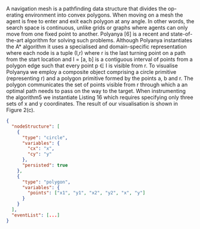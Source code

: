A navigation mesh is a pathfinding data structure that divides the op- erating environment into convex polygons. When moving on a mesh the agent is free to enter and exit each polygon at any angle. In other words, the search space is continuous, unlike grids or graphs where agents can only move from one fixed point to another. Polyanya [6] is a recent and state-of-the-art algorithm for solving such problems. Although Polyanya instantiates the A* algorithm it uses a specialised and domain-specific representation where each node is a tuple (I,r) where r is the last turning point on a path from the start location and I = [a, b] is a contiguous interval of points from a polygon edge such that every point p ∈ I is visible from r.
To visualise Polyanya we employ a composite object comprising a circle primitive (representing r) and a polygon primitive formed by the points a, b and r. The polygon communicates the set of points visible from r through which a an optimal path needs to pass on the way to the target. When instrumenting the algorithm5 we instantiate Listing 16 which requires specifying only three sets of x and y coordinates. The result of our visualisation is shown in Figure 2(c).

```json
{
  "nodeStructure": [
    {
      "type": "circle",
      "variables": {
        "cx": "x",
        "cy": "y"
      },
      "persisted": true
    },
    {
      "type": "polygon",
      "variables": {
        "points": ["x1", "y1", "x2", "y2", "x", "y"]
      }
    }
  ],
  "eventList": [...]  
}
```
